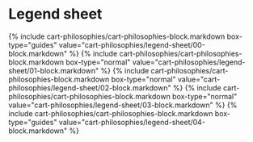 <div data-role="collapsible" data-inset="false" >
<h1 class="cart-collapsible-div">Legend sheet</h1>

<div class="cart-philosophies-wrapper">
{% include cart-philosophies/cart-philosophies-block.markdown box-type="guides" value="cart-philosophies/legend-sheet/00-block.markdown" %}
{% include cart-philosophies/cart-philosophies-block.markdown box-type="normal" value="cart-philosophies/legend-sheet/01-block.markdown" %}
{% include cart-philosophies/cart-philosophies-block.markdown box-type="normal" value="cart-philosophies/legend-sheet/02-block.markdown" %}
{% include cart-philosophies/cart-philosophies-block.markdown box-type="normal" value="cart-philosophies/legend-sheet/03-block.markdown" %}
{% include cart-philosophies/cart-philosophies-block.markdown box-type="guides" value="cart-philosophies/legend-sheet/04-block.markdown" %}
</div>

</div>